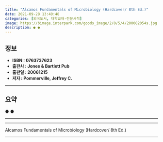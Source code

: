```yaml
---
title: "Alcamos Fundamentals of Microbiology (Hardcover/ 8th Ed.)"
date: 2021-09-28 13:40:48
categories: [외국도서, 대학교재-전문서적]
image: https://bimage.interpark.com/goods_image/2/0/5/4/200082054s.jpg
description: ● ●
---
```


## **정보**

- **ISBN : 0763737623**
- **출판사 : Jones & Bartlett Pub**
- **출판일 : 20061215**
- **저자 : Pommerville, Jeffrey C.**

------



## **요약**

●  ●  

------



------


Alcamos Fundamentals of Microbiology (Hardcover/ 8th Ed.) 

------


